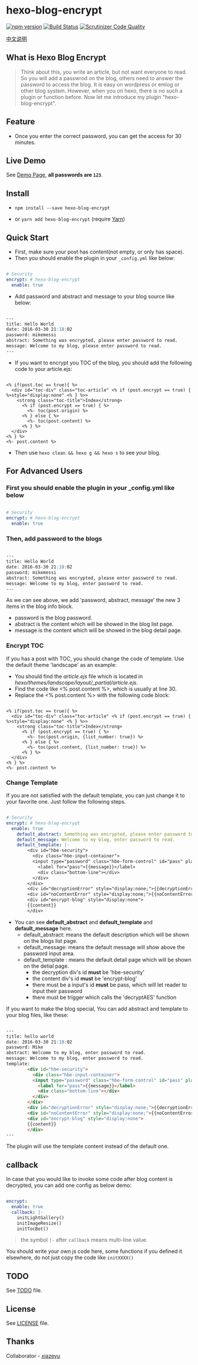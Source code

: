 # hexo-blog-encrypt

[![npm version](https://badge.fury.io/js/hexo-blog-encrypt.svg)](https://badge.fury.io/js/hexo-blog-encrypt)
[![Build Status](https://scrutinizer-ci.com/g/MikeCoder/hexo-blog-encrypt/badges/build.png?b=master)](https://scrutinizer-ci.com/g/MikeCoder/hexo-blog-encrypt/build-status/master)
[![Scrutinizer Code Quality](https://scrutinizer-ci.com/g/MikeCoder/hexo-blog-encrypt/badges/quality-score.png?b=master)](https://scrutinizer-ci.com/g/MikeCoder/hexo-blog-encrypt/?branch=master)

[中文说明](./ReadMe.zh.md)

## What is Hexo Blog Encrypt

> Think about this, you write an article, but not want everyone to read. So you will add a passwrod on the blog, others need to answer the password to access the blog.
> It is easy on wordpress or emlog or other blog system. However, when you on hexo, there is no such a plugin or function before.
> Now let me introduce my plugin "hexo-blog-encrypt".

## Feature

+ Once you enter the correct password, you can get the access for 30 minutes.

## Live Demo

See [Demo Page](https://mhexo.github.io/example-site/2018/06/25/encrypt-test/), **all passwords are `123`**.

## Install

+ `npm install --save hexo-blog-encrypt`

+ or `yarn add hexo-blog-encrypt` (require [Yarn](https://yarnpkg.com/en/))

## Quick Start

+ First, make sure your post has content(not empty, or only has space).
+ Then you should enable the plugin in your `_config.yml` like below:

```yaml

# Security
encrypt: # hexo-blog-encrypt
  enable: true

```

+ Add password and abstract and message to your blog source like below:

```markdown

---
title: Hello World
date: 2016-03-30 21:18:02
password: mikemessi
abstract: Something was encrypted, please enter password to read.
message: Welcome to my blog, please enter password to read.
---

```

+ If you want to encrypt you TOC of the blog, you should add the following code to your article.ejs:

```ejs

<% if(post.toc == true){ %>
  <div id="toc-div" class="toc-article" <% if (post.encrypt == true) { %>style="display:none" <% } %>>
    <strong class="toc-title">Index</strong>
      <% if (post.encrypt == true) { %>
        <%- toc(post.origin) %>
      <% } else { %>
        <%- toc(post.content) %>
      <% } %>
  </div>
<% } %>
<%- post.content %>

```

+ Then use `hexo clean && hexo g && hexo s` to see your blog.

## For Advanced Users

### First you should enable the plugin in your _config.yml like below

```yaml

# Security
encrypt: # hexo-blog-encrypt
  enable: true

```

### Then, add password to the blogs

```markdown

---
title: Hello World
date: 2016-03-30 21:18:02
password: mikemessi
abstract: Something was encrypted, please enter password to read.
message: Welcome to my blog, enter password to read.
---

```

As we can see above, we add 'password, abstract, message' the new 3 items in the blog info block.

+ password is the blog password.
+ abstract is the content which will be showed in the blog list page.
+ message is the content which will be showed in the blog detail page.

### Encrypt TOC

If you has a post with TOC, you should change the code of template. Use the default theme 'landscape' as an example:

+ You should find the *article.ejs* file which is located in *hexo/themes/landscape/layout/_partial/article.ejs*.
+ Find the code like <% post.content %>, which is usually at line 30.
+ Replace the <% post.content %> with the following code block:

```ejs

<% if(post.toc == true){ %>
  <div id="toc-div" class="toc-article" <% if (post.encrypt == true) { %>style="display:none" <% } %>>
    <strong class="toc-title">Index</strong>
      <% if (post.encrypt == true) { %>
        <%- toc(post.origin, {list_number: true}) %>
      <% } else { %>
        <%- toc(post.content, {list_number: true}) %>
      <% } %>
  </div>
<% } %>
<%- post.content %>

```

### Change Template

If you are not satisfied with the default template, you can just change it to your favorite one. Just follow the following steps.

```yaml

# Security
encrypt: # hexo-blog-encrypt
  enable: true
    default_abstract: Something was encrypted, please enter password to read.</br>
    default_message: Welcome to my blog, enter password to read.
    default_template: |-
        <div id="hbe-security">
          <div class="hbe-input-container">
          <input type="password" class="hbe-form-control" id="pass" placeholder="{{message}}" />
            <label for="pass">{{message}}</label>
            <div class="bottom-line"></div>
          </div>
        </div>
        <div id="decryptionError" style="display:none;">{{decryptionError}}</div>
        <div id="noContentError" style="display:none;">{{noContentError}}</div>
        <div id="encrypt-blog" style="display:none">
        {{content}}
        </div>

```

+ You can see **default_abstract** and **default_template** and **default_message** here.
  + default_abstract: means the default description which will be shown on the blogs list page.
  + default_message: means the default message will show above the password input area.
  + default_template : means the default detail page which will be shown on the detial page.
    + the decryption div's id **must** be 'hbe-security'
    + the content div's id **must** be 'encrypt-blog'
    + there must be a input's id **must** be pass, which will let reader to input their password
    + there must be trigger which calls the 'decryptAES' function

If you want to make the blog special, You can add abstract and template to your blog files, like these:

```markdown

---
title: hello world
date: 2016-03-30 21:18:02
password: Mike
abstract: Welcome to my blog, enter password to read.
message: Welcome to my blog, enter password to read.
template:
        <div id="hbe-security">
          <div class="hbe-input-container">
          <input type="password" class="hbe-form-control" id="pass" placeholder="{{message}}" />
            <label for="pass">{{message}}</label>
            <div class="bottom-line"></div>
          </div>
        </div>
        <div id="decryptionError" style="display:none;">{{decryptionError}}</div>
        <div id="noContentError" style="display:none;">{{noContentError}}</div>
        <div id="encrypt-blog" style="display:none">
        {{content}}
        </div>
---

```

The plugin will use the template content instead of the default one.

## callback

In case that you would like to invoke some code after blog content is decrypted, you can add one config as below demo:

```yaml

encrypt:
  enable: true
  callback: |-
    initLightGallery()
    initImageResize()
    initTocBot()

```

> the symbol `|-` after `callback` means multi-line value.

You should write your own js code here, some functions if you defined it elsewhere, do not just copy the code like `initXXXX()`

## TODO

See [TODO](./TODO.md) file.

## License

See [LICENSE](./LICENSE) file.

## Thanks

Collaborator - [xiazeyu](https://github.com/xiazeyu)

